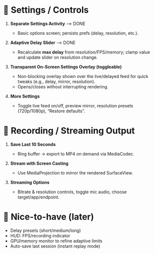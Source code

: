# 🧭 Settings / Controls

1. **Separate Settings Activity** --> DONE

   * Basic options screen; persists prefs (delay, resolution, etc.).

2. **Adaptive Delay Slider** --> DONE

   * Recalculate **max delay** from resolution/FPS/memory; clamp value and update slider on resolution change.

3. **Transparent On-Screen Settings Overlay (toggleable)**

   * Non-blocking overlay shown over the live/delayed feed for quick tweaks (e.g., delay, mirror, resolution).
   * Opens/closes without interrupting rendering.

4. **More Settings**

   * Toggle live feed on/off, preview mirror, resolution presets (720p/1080p), “Restore defaults”.

# 🎥 Recording / Streaming Output

1. **Save Last 10 Seconds**

   * Ring buffer → export to MP4 on demand via MediaCodec.

2. **Stream with Screen Casting**

   * Use MediaProjection to mirror the rendered SurfaceView.

3. **Streaming Options**

   * Bitrate & resolution controls, toggle mic audio, choose target/app/endpoint.

# 🧩 Nice-to-have (later)

* Delay presets (short/medium/long)
* HUD: FPS/recording indicator
* GPU/memory monitor to refine adaptive limits
* Auto-save last session (instant replay mode)
